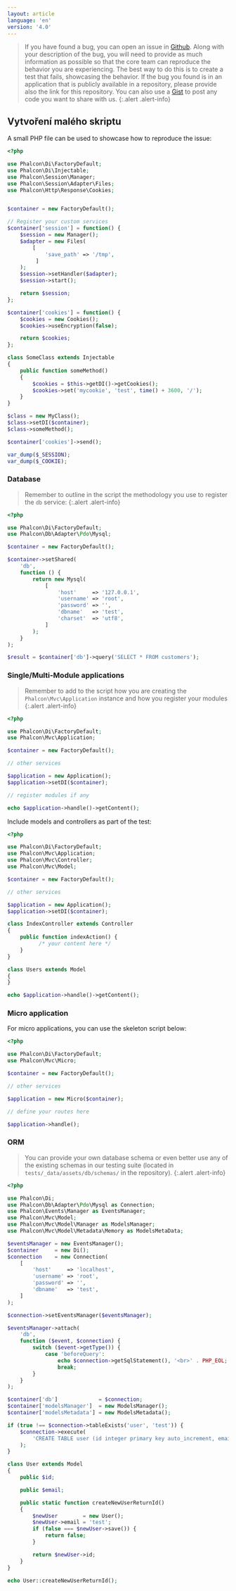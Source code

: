 ```yaml
---
layout: article
language: 'en'
version: '4.0'
---
```

> If you have found a bug, you can open an issue in [Github](https://github.com/phalcon/issues). Along with your description of the bug, you will need to provide as much information as possible so that the core team can reproduce the behavior you are experiencing. The best way to do this is to create a test that fails, showcasing the behavior. If the bug you found is in an application that is publicly available in a repository, please provide also the link for this repository. You can also use a [Gist](https://gist.github.com/) to post any code you want to share with us. {:.alert .alert-info}

<a name='overview'></a>

## Vytvoření malého skriptu

A small PHP file can be used to showcase how to reproduce the issue:

```php
<?php

use Phalcon\Di\FactoryDefault;
use Phalcon\Di\Injectable;
use Phalcon\Session\Manager;
use Phalcon\Session\Adapter\Files;
use Phalcon\Http\Response\Cookies;


$container = new FactoryDefault();

// Register your custom services
$container['session'] = function() {
    $session = new Manager();
    $adapter = new Files(
        [
            'save_path' => '/tmp',
         ]
    );
    $session->setHandler($adapter);
    $session->start();

    return $session;
};

$container['cookies'] = function() {
    $cookies = new Cookies();
    $cookies->useEncryption(false);

    return $cookies;
};

class SomeClass extends Injectable
{
    public function someMethod()
    {
        $cookies = $this->getDI()->getCookies();
        $cookies->set('mycookie', 'test', time() + 3600, '/');
    }
}

$class = new MyClass();
$class->setDI($container);
$class->someMethod();

$container['cookies']->send();

var_dump($_SESSION);
var_dump($_COOKIE);
```

<a name='database'></a>

### Database

> Remember to outline in the script the methodology you use to register the `db` service: {:.alert .alert-info}

```php
<?php

use Phalcon\Di\FactoryDefault;
use Phalcon\Db\Adapter\Pdo\Mysql;

$container = new FactoryDefault();

$container->setShared(
    'db', 
    function () {
        return new Mysql(
            [
                'host'     => '127.0.0.1',
                'username' => 'root',
                'password' => '',
                'dbname'   => 'test',
                'charset'  => 'utf8',
            ]
        );
    }
);

$result = $container['db']->query('SELECT * FROM customers');
```

<a name='single-multi'></a>

### Single/Multi-Module applications

> Remember to add to the script how you are creating the `Phalcon\Mvc\Application` instance and how you register your modules {:.alert .alert-info}

```php
<?php

use Phalcon\Di\FactoryDefault;
use Phalcon\Mvc\Application;

$container = new FactoryDefault();

// other services

$application = new Application();
$application->setDI($container);

// register modules if any

echo $application->handle()->getContent();
```

Include models and controllers as part of the test:

```php
<?php

use Phalcon\Di\FactoryDefault;
use Phalcon\Mvc\Application;
use Phalcon\Mvc\Controller;
use Phalcon\Mvc\Model;

$container = new FactoryDefault();

// other services

$application = new Application();
$application->setDI($container);

class IndexController extends Controller
{
    public function indexAction() { 
          /* your content here */
    }
}

class Users extends Model
{
}

echo $application->handle()->getContent();
```

<a name='micro'></a>

### Micro application

For micro applications, you can use the skeleton script below:

```php
<?php

use Phalcon\Di\FactoryDefault;
use Phalcon\Mvc\Micro;

$container = new FactoryDefault();

// other services

$application = new Micro($container);

// define your routes here

$application->handle();
```

<a name='orm'></a>

### ORM

> You can provide your own database schema or even better use any of the existing schemas in our testing suite (located in `tests/_data/assets/db/schemas/` in the repository). {:.alert .alert-info}

```php
<?php

use Phalcon\Di;
use Phalcon\Db\Adapter\Pdo\Mysql as Connection;
use Phalcon\Events\Manager as EventsManager;
use Phalcon\Mvc\Model;
use Phalcon\Mvc\Model\Manager as ModelsManager;
use Phalcon\Mvc\Model\Metadata\Memory as ModelsMetaData;

$eventsManager = new EventsManager();
$container     = new Di();
$connection    = new Connection(
    [
        'host'     => 'localhost',
        'username' => 'root',
        'password' => '',
        'dbname'   => 'test',
    ]
);

$connection->setEventsManager($eventsManager);

$eventsManager->attach(
    'db',
    function ($event, $connection) {
        switch ($event->getType()) {
            case 'beforeQuery':
                echo $connection->getSqlStatement(), '<br>' . PHP_EOL;
                break;
        }
    }
);

$container['db']             = $connection;
$container['modelsManager']  = new ModelsManager();
$container['modelsMetadata'] = new ModelsMetadata();

if (true !== $connection->tableExists('user', 'test')) {
    $connection->execute(
        'CREATE TABLE user (id integer primary key auto_increment, email varchar(120) not null)'
    );
}

class User extends Model
{
    public $id;

    public $email;

    public static function createNewUserReturnId()
    {
        $newUser        = new User();
        $newUser->email = 'test';
        if (false === $newUser->save()) {
            return false;
        }

        return $newUser->id;
    }
}

echo User::createNewUserReturnId();
```